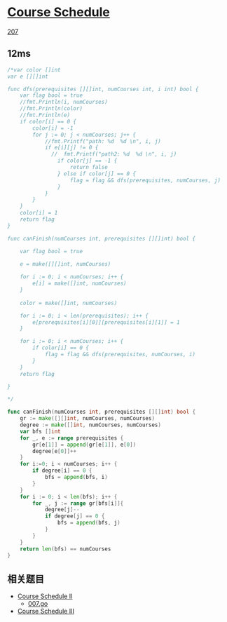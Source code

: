 # [Course Schedule](https://leetcode.com/explore/interview/card/top-interview-questions-hard/118/trees-and-graphs/847/)
[207](https://leetcode.com/problems/course-schedule/description/)

## 12ms
```go
/*var color []int
var e [][]int

func dfs(prerequisites [][]int, numCourses int, i int) bool {
	var flag bool = true
    //fmt.Println(i, numCourses)
    //fmt.Println(color)
    //fmt.Println(e)
	if color[i] == 0 {
		color[i] = -1
		for j := 0; j < numCourses; j++ {
            //fmt.Printf("path: %d  %d \n", i, j)
			if e[i][j] != 0 {
              //  fmt.Printf("path2: %d  %d \n", i, j)
				if color[j] == -1 {
					return false
				} else if color[j] == 0 {
					flag = flag && dfs(prerequisites, numCourses, j)
				}
			}
		}
	}
    color[i] = 1
	return flag
}

func canFinish(numCourses int, prerequisites [][]int) bool {

	var flag bool = true

	e = make([][]int, numCourses)
    
	for i := 0; i < numCourses; i++ {
		e[i] = make([]int, numCourses)
	}
    
	color = make([]int, numCourses)

	for i := 0; i < len(prerequisites); i++ {
		e[prerequisites[i][0]][prerequisites[i][1]] = 1
	}

	for i := 0; i < numCourses; i++ {
        if color[i] == 0 {
		    flag = flag && dfs(prerequisites, numCourses, i)
        }
	}
	return flag

}

*/

func canFinish(numCourses int, prerequisites [][]int) bool {
    gr := make([][]int, numCourses, numCourses)
    degree := make([]int, numCourses, numCourses)
    var bfs []int
    for _, e := range prerequisites {
        gr[e[1]] = append(gr[e[1]], e[0])
        degree[e[0]]++
    }
    for i:=0; i < numCourses; i++ {
        if degree[i] == 0 {
            bfs = append(bfs, i)
        }
    }
    for i := 0; i < len(bfs); i++ {
        for _, j := range gr[bfs[i]]{
            degree[j]--
            if degree[j] == 0 {
                bfs = append(bfs, j)
            }
        }
    }
    return len(bfs) == numCourses
}
```

## 相关题目
- [Course Schedule II](https://leetcode.com/problems/course-schedule-ii/description/)
    - [007.go](./007.go)
- [Course Schedule III](https://leetcode.com/problems/course-schedule-iii/description/)